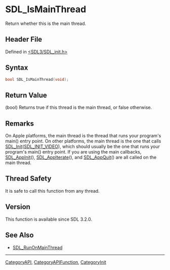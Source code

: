 # SDL_IsMainThread

Return whether this is the main thread.

## Header File

Defined in [<SDL3/SDL_init.h>](https://github.com/libsdl-org/SDL/blob/main/include/SDL3/SDL_init.h)

## Syntax

```c
bool SDL_IsMainThread(void);
```

## Return Value

(bool) Returns true if this thread is the main thread, or false otherwise.

## Remarks

On Apple platforms, the main thread is the thread that runs your program's
main() entry point. On other platforms, the main thread is the one that
calls [SDL_Init](SDL_Init)([SDL_INIT_VIDEO](SDL_INIT_VIDEO)), which should
usually be the one that runs your program's main() entry point. If you are
using the main callbacks, [SDL_AppInit](SDL_AppInit)(),
[SDL_AppIterate](SDL_AppIterate)(), and [SDL_AppQuit](SDL_AppQuit)() are
all called on the main thread.

## Thread Safety

It is safe to call this function from any thread.

## Version

This function is available since SDL 3.2.0.

## See Also

- [SDL_RunOnMainThread](SDL_RunOnMainThread)

----
[CategoryAPI](CategoryAPI), [CategoryAPIFunction](CategoryAPIFunction), [CategoryInit](CategoryInit)


